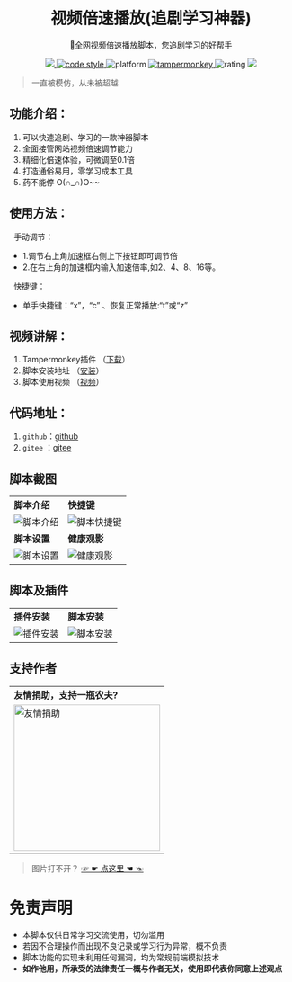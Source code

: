 <h1 align="center">视频倍速播放(追剧学习神器)</h1>

<p align="center">
🤭全网视频倍速播放脚本，您追剧学习的好帮手
</p>

<p align="center">
	<a target="_blank" href="https://greasyfork.org/zh-CN/scripts/421170">
        <img src="https://img.shields.io/badge/release-v1.7.3-brig1htgreen.svg">
    </a>
	<a target="_blank" href="https://spdx.org/licenses/AGPL-3.0-or-later.html">
        <img alt="code style" src="https://img.shields.io/badge/license-AGPL--3.0--or--later-4EB1BA.svg?style=flat-square">
    </a>
    <img alt="platform" src="https://img.shields.io/badge/platform-Windows%20%7C%20Android-blue.svg" >
    <a target="_blank" href="https://gitee.com/leiwang2010/speed_video_mon/raw/prod-1.6.6/file/4.19.0.0/dhdgffkkebhmkfjojejmpbldmpobfkfo.zip">
        <img alt="tampermonkey" src="https://img.shields.io/badge/Tampermonkey-v4.19.0.0-brightgreen.svg" >
    </a>
    <img alt="rating" src="https://img.shields.io/badge/rating-%E2%98%85%E2%98%85%E2%98%85%E2%98%85%E2%98%85-brightgreen" >
    <a target="_blank" href="https://update.greasyfork.org/scripts/421170/%E8%A7%86%E9%A2%91%E5%80%8D%E9%80%9F%E6%92%AD%E6%94%BE%28%E8%BF%BD%E5%89%A7%E5%AD%A6%E4%B9%A0%E7%A5%9E%E5%99%A8%29.user.js">
        <img src="https://img.shields.io/badge/Latest%20version-%E5%AE%89%E8%A3%85-brig1htgreen.svg">
    </a>
</p>

> 一直被模仿，从未被超越

## 功能介绍：
1. 可以快速追剧、学习的一款神器脚本
2. 全面接管网站视频倍速调节能力
3. 精细化倍速体验，可微调至0.1倍
4. 打造通俗易用，零学习成本工具 
5. 药不能停 O(∩_∩)O~~


## 使用方法：
&nbsp; 手动调节：
  - 1.调节右上角加速框右侧上下按钮即可调节倍
  - 2.在右上角的加速框内输入加速倍率,如2、4、8、16等。
   
&nbsp; 快捷键：
  - 单手快捷键：“x”，“c” 、恢复正常播放:“t”或“z”

## 视频讲解：
1. Tampermonkey插件 （[下载](https://www.tampermonkey.net/index.php)）
2. 脚本安装地址      （[安装](https://greasyfork.org/zh-CN/scripts/421170)）
3. 脚本使用视频      （[视频](https://www.bilibili.com/video/BV1La411r7ra)）  

## 代码地址：
1. `github`：[github](https://github.com/sanzhixiaoxia/speed_video_mon)
2. `gitee` ：[gitee](https://gitee.com/leiwang2010/speed_video_mon)

## 脚本截图
<table>
    <tr>
        <td><b>脚本介绍</b></td>
        <td><b>快捷键</b></td>
    </tr>
    <tr>
        <td><img alt="脚本介绍" src="https://gitee.com/leiwang2010/speed_video_mon/raw/master/showImgs/2023/0919/03.gif"/></td>
        <td><img alt="脚本快捷键" src="https://gitee.com/leiwang2010/speed_video_mon/raw/master/showImgs/2023/0919/04.gif"/></td>
    </tr>
    <tr>
        <td><b>脚本设置</b></td>
        <td><b>健康观影</b></td>
    </tr>
    <tr>
        <td><img alt="脚本设置" src="https://gitee.com/leiwang2010/speed_video_mon/raw/master/showImgs/2023/0919/05.gif"/></td>
        <td><img alt="健康观影" src="https://gitee.com/leiwang2010/speed_video_mon/raw/master/showImgs/2023/0919/06.gif"/></td>
    </tr>
</table>

## 脚本及插件
<table>
    <tr>
        <td><b>插件安装</b></td>
        <td><b>脚本安装</b></td>
    </tr>
    <tr>
        <td><img alt="插件安装" src="https://gitee.com/leiwang2010/speed_video_mon/raw/master/showImgs/2023/0919/01.gif"/></td>
        <td><img alt="脚本安装" src="https://gitee.com/leiwang2010/speed_video_mon/raw/master/showImgs/2023/0919/02.gif"/></td>
    </tr>
</table>

## 支持作者
<table>
    <tr>
        <td><b>友情捐助，支持一瓶农夫?</b></td>
    </tr>
    <tr>
        <td><img alt="友情捐助" width="260px" src="https://gitee.com/leiwang2010/speed_video_mon/raw/master/reward/img_v2.png"/></td>
    </tr>
</table>

> 图片打不开？ <a target="_blank" href="https://gitee.com/leiwang2010/speed_video_mon/blob/master/README.md"> ☞ ☛ 点这里 ☚ ☜ </a>


# 免责声明
- 本脚本仅供日常学习交流使用，切勿滥用
- 若因不合理操作而出现不良记录或学习行为异常，概不负责
- 脚本功能的实现未利用任何漏洞，均为常规前端模拟技术
- **如作他用，所承受的法律责任一概与作者无关，使用即代表你同意上述观点**